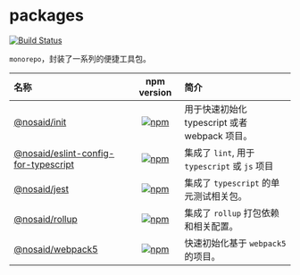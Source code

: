 # packages

[![Build Status](https://travis-ci.org/shalldie/packages.svg?branch=master)](https://travis-ci.org/shalldie/packages)

`monorepo`，封装了一系列的便捷工具包。

| 名称                                           |              npm version              | 简介                                          |
| :--------------------------------------------- | :-----------------------------------: | :-------------------------------------------- |
| [@nosaid/init][init]                           |     [![npm][init-icon]][init-npm]     | 用于快速初始化 typescript 或者 webpack 项目。 |
| [@nosaid/eslint-config-for-typescript][eslint] |   [![npm][eslint-icon]][eslint-npm]   | 集成了 `lint`, 用于 `typescript` 或 `js` 项目 |
| [@nosaid/jest][jest]                           |     [![npm][jest-icon]][jest-npm]     | 集成了 `typescript` 的单元测试相关包。        |
| [@nosaid/rollup][rollup]                       |   [![npm][rollup-icon]][rollup-npm]   | 集成了 `rollup` 打包依赖和相关配置。          |
| [@nosaid/webpack5][webpack5]                   | [![npm][webpack5-icon]][webpack5-npm] | 快速初始化基于 `webpack5` 的项目。            |

<!-- @nosaid/init -->

[init]: packages/@nosaid/init
[init-icon]: https://img.shields.io/npm/v/@nosaid/init.svg
[init-npm]: https://www.npmjs.com/package/@nosaid/init

<!-- @nosaid/eslint-config-for-typescript -->

[eslint]: packages/@nosaid/eslint
[eslint-icon]: https://img.shields.io/npm/v/@nosaid/eslint-config-for-typescript.svg
[eslint-npm]: https://www.npmjs.com/package/@nosaid/eslint-config-for-typescript

<!-- @nosaid/jest -->

[jest]: packages/@nosaid/jest
[jest-icon]: https://img.shields.io/npm/v/@nosaid/jest.svg
[jest-npm]: https://www.npmjs.com/package/@nosaid/jest

<!-- @nosaid/rollup -->

[rollup]: packages/@nosaid/rollup
[rollup-icon]: https://img.shields.io/npm/v/@nosaid/rollup.svg
[rollup-npm]: https://www.npmjs.com/package/@nosaid/rollup

<!-- @nosaid/webpack5 -->

[webpack5]: packages/@nosaid/webpack5
[webpack5-icon]: https://img.shields.io/npm/v/@nosaid/webpack5.svg
[webpack5-npm]: https://www.npmjs.com/package/@nosaid/webpack5
